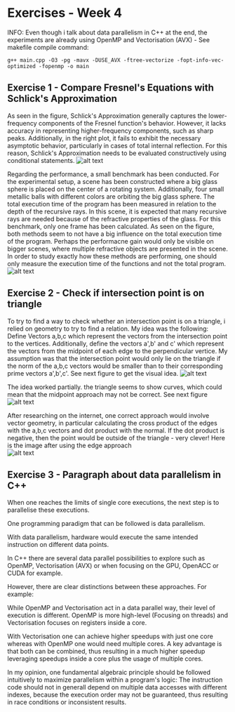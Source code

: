 # Exercises - Week 4

INFO: Even though i talk about data parallelism in C++ at the end, the experiments are already using OpenMP and Vectorisation (AVX) - See makefile compile command:
```
g++ main.cpp -O3 -pg -mavx -DUSE_AVX -ftree-vectorize -fopt-info-vec-optimized -fopenmp -o main 
```

## Exercise 1 - Compare Fresnel's Equations with Schlick's Approximation

As seen in the figure, Schlick's Approximation generally captures the lower-frequency components of the Fresnel function's behavior. However, it lacks accuracy in representing higher-frequency components, such as sharp peaks. Additionally, in the right plot, it fails to exhibit the necessary asymptotic behavior, particularly in cases of total internal reflection. For this reason, Schlick's Approximation needs to be evaluated constructively using conditional statements.
![alt text](benchmark_fresnel.png)

Regarding the performance, a small benchmark has been conducted. For the experimental setup, a scene has been constructed where a big glass sphere is placed on the center of a rotating system. Additionally, four small metallic balls with different colors are orbiting the big glass sphere. The total execution time of the program has been measured in relation to the depth of the recursive rays.
In this scene, it is expected that many recursive rays are needed because of the refractive properties of the glass. For this benchmark, only one frame has been calculated. As seen on the figure, both methods seem to not have a big influence on the total execution time of the program. Perhaps the performacne gain would only be visible on bigger scenes, where multiple refractive objects are presented in the scene.
In order to study exactly how these methods are performing, one should only measure the execution time of the functions and not the total program.
![alt text](performance_benchmark.png)

## Exercise 2 - Check if intersection point is on triangle
To try to find a way to check whether an intersection point is on a triangle, i relied on geometry to try to find a relation. My idea was the following: Define Vectors a,b,c which represent the vectors from the intersection point to the vertices. Additionally, define the vectors a',b' and c' which represent the vectors from the midpoint of each edge to the perpendicular vertice. My assumption was that the intersection point would only lie on the triangle if the norm of the a,b,c vectors would be smaller than to their corresponding prime vectors a',b',c'. See next figure to get the visual idea.
![alt text](IMG_7261.JPG)

The idea worked partially. the triangle seems to show curves, which could mean that the midpoint approach may not be correct. See next figure  
![alt text](output/triangle_with_own_brain.jpg)

After researching on the internet, one correct approach would involve vector geometry, in particular calculating the cross product of the edges with the a,b,c vectors and dot product with the normal. If the dot product is negative, then the point would be outside of the triangle - very clever!
Here is the image after using the edge approach  
![alt text](output/triangle_with_looking_up.jpg)

## Exercise 3 - Paragraph about data parallelism in C++

When one reaches the limits of single core executions, the next step is to parallelise these executions.

One programming paradigm that can be followed is data parallelism.

With data parallelism, hardware would execute the same intended instruction on different data points.

In C++ there are several data parallel possibilities to explore such as OpenMP, Vectorisation (AVX) or when focusing on the GPU, OpenACC or CUDA for example.

However, there are clear distinctions between these approaches. For example:

While OpenMP and Vectorisation act in a data parallel way, their level of execution is different. OpenMP is more high-level (Focusing on threads) and Vectorisation focuses on registers inside a core.

With Vectorisation one can achieve higher speedups with just one core whereas with OpenMP one would need multiple cores. A key advantage is that both can be combined, thus resulting in a much higher speedup leveraging speedups inside a core plus the usage of multiple cores.

In my opinion, one fundamental algebraic principle should be followed intuitively to maximize parallelism within a program's logic: The instruction code should not in generall depend on multiple data accesses with different indexes, because the execution order may not be guaranteed, thus resulting in race conditions or inconsistent results.
